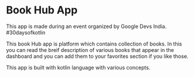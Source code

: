 # Book Hub App

This app is made during an event organized by Google Devs India. #30daysofkotlin

This book Hub app is platform which contains collection of books. In this you can read the breif description of various books that appear in the dashboard and you can add them to your favorites section if you like those.

This app is built with kotlin language with various concepts.
